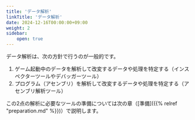 ```yaml
---
title: 'データ解析'
linkTitle: 'データ解析'
date: 2024-12-16T00:00:00+09:00
weight: 2
sidebar:
    open: true
---
```


データ解析は、次の方針で行うのが一般的です。

1. ゲーム起動中のデータを解析して改変するデータや処理を特定する（インスペクターツールやデバッガーツール）
2. プログラム（アセンブリ）を解析して改変するデータや処理を特定する（アセンブリ解析ツール）

この2点の解析に必要なツールの準備については次の章（[準備]({{% relref "preparation.md" %}})）で説明します。
